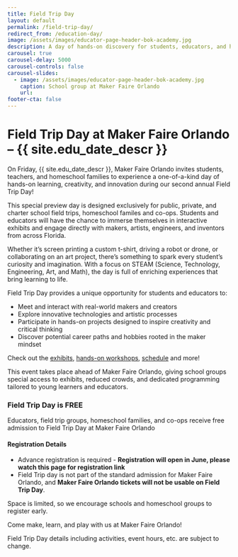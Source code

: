 ```yaml
---
title: Field Trip Day
layout: default
permalink: /field-trip-day/
redirect_from: /education-day/
image: /assets/images/educator-page-header-bok-academy.jpg
description: A day of hands-on discovery for students, educators, and homeschoolers!
carousel: true
carousel-delay: 5000
carousel-controls: false
carousel-slides:
  - image: /assets/images/educator-page-header-bok-academy.jpg
    caption: School group at Maker Faire Orlando
    url:
footer-cta: false
---
```


# Field Trip Day at Maker Faire Orlando – {{ site.edu_date_descr }}

On Friday, {{ site.edu_date_descr }}, Maker Faire Orlando invites students, teachers, and homeschool families to experience a one-of-a-kind day of hands-on learning, creativity, and innovation during our second annual Field Trip Day!

This special preview day is designed exclusively for public, private, and charter school field trips, homeschool familes and co-ops. Students and educators will have the chance to immerse themselves in interactive exhibits and engage directly with makers, artists, engineers, and inventors from across Florida.

Whether it’s screen printing a custom t-shirt, driving a robot or drone, or collaborating on an art project, there’s something to spark every student’s curiosity and imagination. With a focus on STEAM (Science, Technology, Engineering, Art, and Math), the day is full of enriching experiences that bring learning to life.

Field Trip Day provides a unique opportunity for students and educators to:
* Meet and interact with real-world makers and creators
* Explore innovative technologies and artistic processes
* Participate in hands-on projects designed to inspire creativity and critical thinking
* Discover potential career paths and hobbies rooted in the maker mindset

Check out the [exhibits](/makers), [hands-on workshops](/makers?category=hands-on-workshop), [schedule](/schedule) and more!

This event takes place ahead of Maker Faire Orlando, giving school groups special access to exhibits, reduced crowds, and dedicated programming tailored to young learners and educators.

### Field Trip Day is FREE
Educators, field trip groups, homeschool families, and co-ops receive free admission to Field Trip Day at Maker Faire Orlando

#### Registration Details
* Advance registration is required - **Registration will open in June, please watch this page for registration link**
* Field Trip day is not part of the standard admission for Maker Faire Orlando, and **Maker Faire Orlando tickets will not be usable on Field Trip Day**.


Space is limited, so we encourage schools and homeschool groups to register early. 

Come make, learn, and play with us at Maker Faire Orlando!

Field Trip Day details including activities, event hours, etc. are subject to change. 